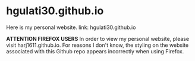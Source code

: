 # hgulati30.github.io
Here is my personal website. 
link: hgulati30.github.io

**ATTENTION FIREFOX USERS**
In order to view my personal website, please visit harj1611.github.io. For reasons I don't know, the styling on the website associated with this Github repo appears incorrectly when using Firefox. 
